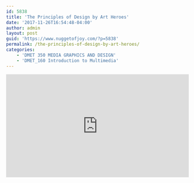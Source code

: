 ```yaml
---
id: 5838
title: 'The Principles of Design by Art Heroes'
date: '2017-11-26T16:54:48-04:00'
author: admin
layout: post
guid: 'https://www.nuggetofjoy.com/?p=5838'
permalink: /the-principles-of-design-by-art-heroes/
categories:
    - 'DMET 350 MEDIA GRAPHICS AND DESIGN'
    - 'DMET_160 Introduction to Multimedia'
---
```


<iframe allow="accelerometer; autoplay; clipboard-write; encrypted-media; gyroscope; picture-in-picture; web-share" allowfullscreen="" frameborder="0" height="281" loading="lazy" referrerpolicy="strict-origin-when-cross-origin" src="https://www.youtube.com/embed/ZK86XQ1iFVs?feature=oembed" title="The Principles of Design" width="500"></iframe>
